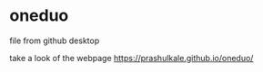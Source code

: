 # oneduo
file from github desktop

take a look of the webpage
https://prashulkale.github.io/oneduo/
